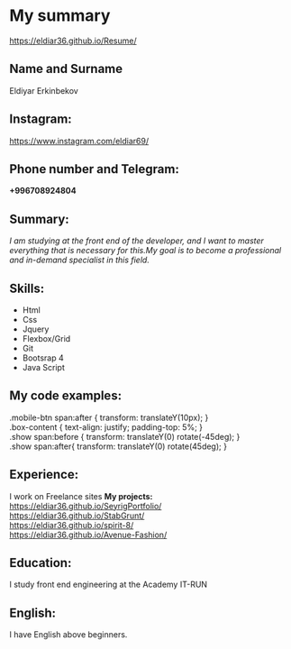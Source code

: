 #  My summary
  https://eldiar36.github.io/Resume/
##  Name and Surname

Eldiyar Erkinbekov

##  Instagram: 
https://www.instagram.com/eldiar69/
##  Phone number and Telegram:
**+996708924804**

##  Summary:

_I am studying at the front end of the developer, and I want to master everything that is necessary for this.My goal is to become a professional and in-demand specialist in this field._  

##  Skills:
+  Html
+  Css
+  Jquery
+  Flexbox/Grid
+  Git
+  Bootsrap 4
+  Java Script
##  My code examples:
.mobile-btn span:after { transform: translateY(10px); }   
.box-content { text-align: justify; padding-top: 5%; }    
 .show span:before { transform: translateY(0) rotate(-45deg); }   
 .show span:after{ transform: translateY(0) rotate(45deg); }
##  Experience:
I work on Freelance sites
**My projects:**  
https://eldiar36.github.io/SeyrigPortfolio/  
https://eldiar36.github.io/StabGrunt/  
https://eldiar36.github.io/spirit-8/  
https://eldiar36.github.io/Avenue-Fashion/ 

##  Education:
I study front end engineering at the Academy IT-RUN

##  English:
I have English above beginners.



